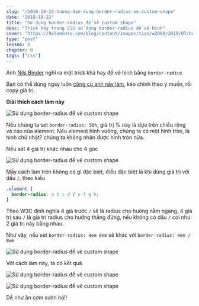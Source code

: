 ```yaml
---
slug: "/2018-10-22-huong-dan-dung-border-radius-ve-custom-shape"
date: "2018-10-22"
title: "Sử dụng border-radius để vẽ custom shape"
desc: "Trick hay trong CSS sử dụng border-radius để vẽ hình"
cover: "https://9elements.com/blog/content/images/size/w2000/2019/07/border-radius-header.png"
type: "post"
lesson: 0
chapter: 0
tags: ["css"]
---
```


Anh <a href="https://9elements.com/io/css-border-radius/" target="_blank" rel="noopener noreferrer">Nils Binder</a> nghĩ ra một trick khá hay để vẽ hình bằng `border-radius`

Bạn có thể dùng ngay luôn [công cụ anh này làm](https://9elements.github.io/fancy-border-radius/), kéo chỉnh theo ý muốn, rồi copy giá trị.

**Giải thích cách làm này**

![Sử dụng border-radius để vẽ custom shape](https://9elements.com/blog/content/images/border-radius-2.png)

Nếu chúng ta set `border-radius: 50%`, giá trị % này là dựa trên chiều rộng và cao của element. Nếu element hình vuông, chúng ta có một hình tròn, là hình chữ nhật? chúng ta không nhận được hình tròn nữa.

Nếu set 4 giá trị khác nhau cho 4 góc

![Sử dụng border-radius để vẽ custom shape](https://9elements.com/blog/content/images//border-radius-3.png)

Mấy cách làm trên không có gì đặc biệt, điều đặc biệt là khi dùng giá trị với dấu `/`, theo kiểu

```css
.element {
  border-radius: a b c d / e f g h;
}
```

Theo W3C định nghĩa 4 giá trước `/` sẽ là radius cho hướng nằm ngang, 4 giá trị sau `/` là giá trị radius cho hướng thẳng đứng, nếu không có dấu `/` coi như 2 giá trị này bằng nhau.

Như vậy, nếu set `border-radius: 4em 8em` sẽ khác với `border-radius: 4em / 8em`

![Sử dụng border-radius để vẽ custom shape](https://9elements.com/blog/content/images//border-radius-4.png)

Với cách làm này, ta có kết quả

![Sử dụng border-radius để vẽ custom shape](https://9elements.com/blog/content/images//border-radius-5.png)

![Sử dụng border-radius để vẽ custom shape](https://9elements.com/blog/content/images//border-radius-6.png)

Dễ như ăn cơm sườn há!!